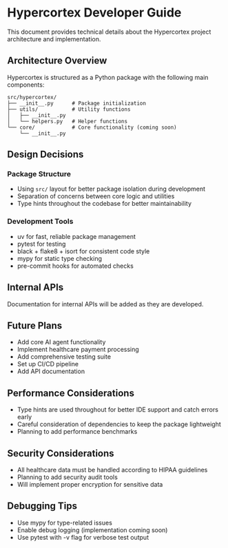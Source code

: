 # Hypercortex Developer Guide

This document provides technical details about the Hypercortex project architecture and implementation.

## Architecture Overview

Hypercortex is structured as a Python package with the following main components:

```
src/hypercortex/
├── __init__.py      # Package initialization
├── utils/           # Utility functions
│   ├── __init__.py
│   └── helpers.py   # Helper functions
└── core/            # Core functionality (coming soon)
    └── __init__.py
```

## Design Decisions

### Package Structure
- Using `src/` layout for better package isolation during development
- Separation of concerns between core logic and utilities
- Type hints throughout the codebase for better maintainability

### Development Tools
- uv for fast, reliable package management
- pytest for testing
- black + flake8 + isort for consistent code style
- mypy for static type checking
- pre-commit hooks for automated checks

## Internal APIs

Documentation for internal APIs will be added as they are developed.

## Future Plans

- Add core AI agent functionality
- Implement healthcare payment processing
- Add comprehensive testing suite
- Set up CI/CD pipeline
- Add API documentation

## Performance Considerations

- Type hints are used throughout for better IDE support and catch errors early
- Careful consideration of dependencies to keep the package lightweight
- Planning to add performance benchmarks

## Security Considerations

- All healthcare data must be handled according to HIPAA guidelines
- Planning to add security audit tools
- Will implement proper encryption for sensitive data

## Debugging Tips

- Use mypy for type-related issues
- Enable debug logging (implementation coming soon)
- Use pytest with -v flag for verbose test output
